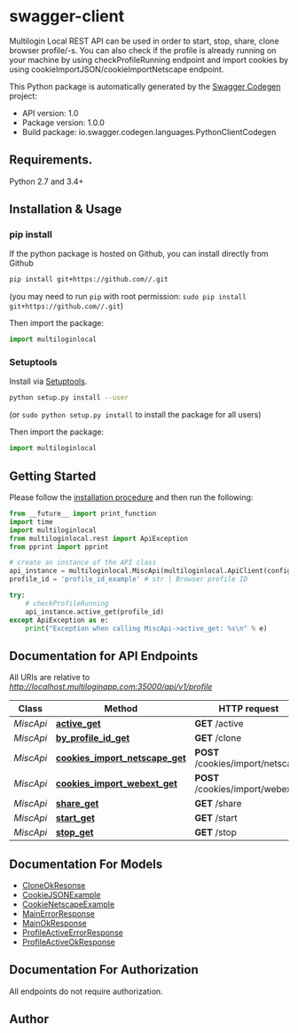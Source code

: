 # swagger-client
Multilogin Local REST API can be used in order to start, stop, share, clone browser profile/-s. You can also check if the profile is already running on your machine by using checkProfileRunning endpoint and import cookies by using cookieImportJSON/cookieImportNetscape endpoint.

This Python package is automatically generated by the [Swagger Codegen](https://github.com/swagger-api/swagger-codegen) project:

- API version: 1.0
- Package version: 1.0.0
- Build package: io.swagger.codegen.languages.PythonClientCodegen

## Requirements.

Python 2.7 and 3.4+

## Installation & Usage
### pip install

If the python package is hosted on Github, you can install directly from Github

```sh
pip install git+https://github.com//.git
```
(you may need to run `pip` with root permission: `sudo pip install git+https://github.com//.git`)

Then import the package:
```python
import multiloginlocal 
```

### Setuptools

Install via [Setuptools](http://pypi.python.org/pypi/setuptools).

```sh
python setup.py install --user
```
(or `sudo python setup.py install` to install the package for all users)

Then import the package:
```python
import multiloginlocal
```

## Getting Started

Please follow the [installation procedure](#installation--usage) and then run the following:

```python
from __future__ import print_function
import time
import multiloginlocal
from multiloginlocal.rest import ApiException
from pprint import pprint

# create an instance of the API class
api_instance = multiloginlocal.MiscApi(multiloginlocal.ApiClient(configuration))
profile_id = 'profile_id_example' # str | Browser profile ID

try:
    # checkProfileRunning
    api_instance.active_get(profile_id)
except ApiException as e:
    print("Exception when calling MiscApi->active_get: %s\n" % e)

```

## Documentation for API Endpoints

All URIs are relative to *http://localhost.multiloginapp.com:35000/api/v1/profile*

Class | Method | HTTP request | Description
------------ | ------------- | ------------- | -------------
*MiscApi* | [**active_get**](docs/MiscApi.md#active_get) | **GET** /active | checkProfileRunning
*MiscApi* | [**by_profile_id_get**](docs/MiscApi.md#by_profile_id_get) | **GET** /clone | cloneProfile
*MiscApi* | [**cookies_import_netscape_get**](docs/MiscApi.md#cookies_import_netscape_get) | **POST** /cookies/import/netscape | cookieImportNetscape
*MiscApi* | [**cookies_import_webext_get**](docs/MiscApi.md#cookies_import_webext_get) | **POST** /cookies/import/webext | cookieImportJSON
*MiscApi* | [**share_get**](docs/MiscApi.md#share_get) | **GET** /share | shareProfile
*MiscApi* | [**start_get**](docs/MiscApi.md#start_get) | **GET** /start | startProfile
*MiscApi* | [**stop_get**](docs/MiscApi.md#stop_get) | **GET** /stop | stopProfile


## Documentation For Models

 - [CloneOkResonse](docs/CloneOkResonse.md)
 - [CookieJSONExample](docs/CookieJSONExample.md)
 - [CookieNetscapeExample](docs/CookieNetscapeExample.md)
 - [MainErrorResponse](docs/MainErrorResponse.md)
 - [MainOkResponse](docs/MainOkResponse.md)
 - [ProfileActiveErrorResponse](docs/ProfileActiveErrorResponse.md)
 - [ProfileActiveOkResponse](docs/ProfileActiveOkResponse.md)


## Documentation For Authorization

 All endpoints do not require authorization.


## Author



